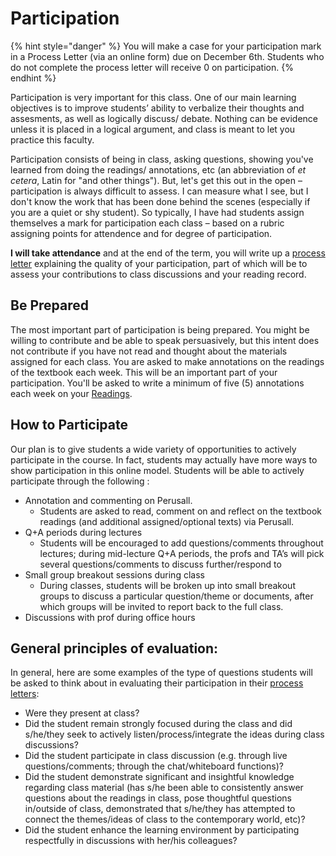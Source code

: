 # Participation

{% hint style="danger" %}
You will make a case for your participation mark in a Process Letter (via an online form) due on December 6th.  Students who do not complete the process letter will receive 0 on participation.&#x20;
{% endhint %}

Participation is very important for this class. One of our main learning objectives is to improve students’ ability to verbalize their thoughts and assesments, as well as logically discuss/ debate. Nothing can be evidence unless it is placed in a logical argument, and class is meant to let you practice this faculty.

Participation consists of being in class, asking questions, showing you've learned from doing the readings/ annotations, etc (an abbreviation of _et cetera_, Latin for "and other things"). But, let's get this out in the open – participation is always difficult to assess. I can measure what I see, but I don't know the work that has been done behind the scenes (especially if you are a quiet or shy student). So typically, I have had students assign themselves a mark for participation each class – based on a rubric assigning points for attendence and for degree of participation.

**I will take attendance** and at the end of the term, you will write up a [process letter](../writing/process-letters.md) explaining the quality of your participation, part of which will be to assess your contributions to class discussions and your reading record.

## Be Prepared <a href="#be-prepared" id="be-prepared"></a>

The most important part of participation is being prepared. You might be willing to contribute and be able to speak persuasively, but this intent does not contribute if you have not read and thought about the materials assigned for each class. You are asked to make annotations on the readings of the textbook each week. This will be an important part of your participation. You'll be asked to write a minimum of five (5) annotations each week on your [Readings](../readings.md).

## How to Participate <a href="#how-to-participate" id="how-to-participate"></a>

Our plan is to give students a wide variety of opportunities to actively participate in the course. In fact, students may actually have more ways to show participation in this online model. Students will be able to actively participate through the following :

* Annotation and commenting on Perusall.
  * Students are asked to read, comment on and reflect on the textbook readings (and additional assigned/optional texts) via Perusall.
* Q+A periods during lectures
  * Students will be encouraged to add questions/comments throughout lectures; during mid-lecture Q+A periods, the profs and TA’s will pick several questions/comments to discuss further/respond to
* Small group breakout sessions during class
  * During classes, students will be broken up into small breakout groups  to discuss a particular question/theme or documents, after which groups will be invited to report back to the full class.
* Discussions with prof during office hours

## General principles of evaluation:  <a href="#general-principles-of-evaluation" id="general-principles-of-evaluation"></a>

In general, here are some examples of the type of questions students will be asked to think about in evaluating their participation in their [process letters](../writing/process-letters.md):

* Were they present at class?
* Did the student remain strongly focused during the class and did s/he/they seek to actively listen/process/integrate the ideas during class discussions?
* Did the student participate in class discussion (e.g. through live questions/comments; through the chat/whiteboard functions)?
* Did the student demonstrate significant and insightful knowledge regarding class material (has s/he been able to consistently answer questions about the readings in class, pose thoughtful questions in/outside of class, demonstrated that s/he/they has attempted to connect the themes/ideas of class to the contemporary world, etc)?
* Did the student enhance the learning environment by participating respectfully in discussions with her/his colleagues?
